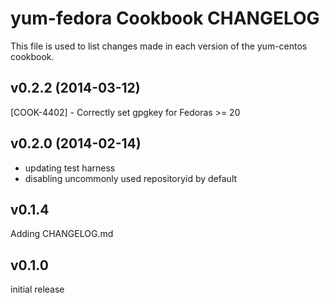 yum-fedora Cookbook CHANGELOG
======================
This file is used to list changes made in each version of the yum-centos cookbook.

v0.2.2 (2014-03-12)
-------------------
[COOK-4402] - Correctly set gpgkey for Fedoras >= 20


v0.2.0 (2014-02-14)
-------------------
- updating test harness
- disabling uncommonly used repositoryid by default


v0.1.4
------
Adding CHANGELOG.md


v0.1.0
------
initial release
